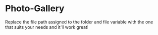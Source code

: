 # Photo-Gallery

Replace the file path assigned to the folder and file variable with the one that suits your needs and it'll work great!
